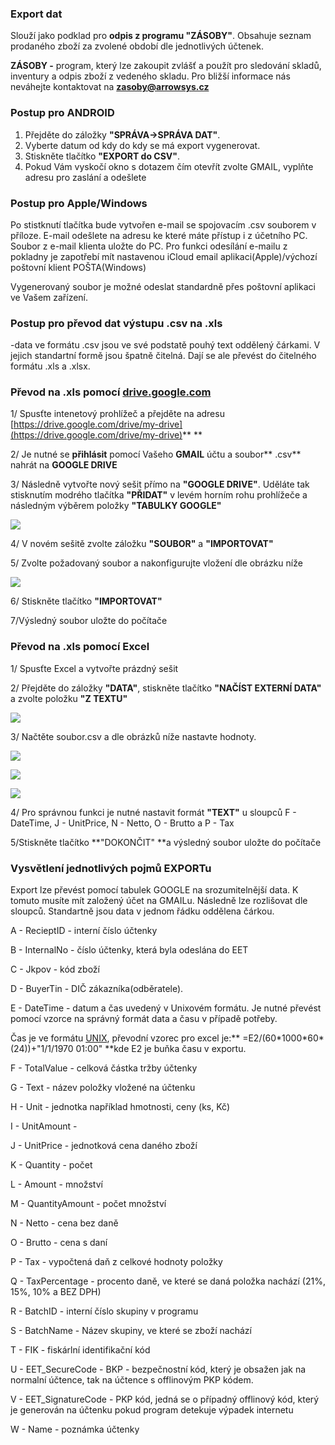 ### Export dat

Slouží jako podklad pro **odpis z programu "ZÁSOBY"**. Obsahuje seznam prodaného zboží za zvolené období dle jednotlivých účtenek.

**ZÁSOBY -** program, který lze zakoupit zvlášť a použít pro sledování skladů, inventury a odpis zboží z vedeného skladu. Pro bližší informace nás neváhejte kontaktovat na **zasoby@arrowsys.cz**

### Postup pro ANDROID

1. Přejděte do záložky **"SPRÁVA-&gt;SPRÁVA DAT"**.
2. Vyberte datum od kdy do kdy se má export vygenerovat.
3. Stiskněte tlačítko **"EXPORT do CSV"**.
4. Pokud Vám vyskočí okno s dotazem čím otevřít zvolte GMAIL, vyplňte adresu pro zaslání a odešlete

### Postup pro Apple/Windows

Po stistknutí tlačítka bude vytvořen e-mail se spojovacím .csv souborem v příloze. E-mail odešlete na adresu ke které máte přístup i z účetního PC. Soubor z e-mail klienta uložte do PC. Pro funkci odesílání e-mailu z pokladny je zapotřebí mít nastavenou iCloud email aplikaci\(Apple\)/výchozí poštovní klient POŠTA\(Windows\)

Vygenerovaný soubor je možné odeslat standardně přes poštovní aplikaci ve Vašem zařízení.

### Postup pro převod dat výstupu .csv na .xls

-data ve formátu .csv jsou ve své podstatě pouhý text oddělený čárkami. V jejich standartní formě jsou špatně čitelná. Dají se ale převést do čitelného formátu .xls a .xlsx.

### Převod na .xls pomocí [drive.google.com](https://drive.google.com/drive/my-drive)

1/ Spusťte intenetový prohlížeč a přejděte na adresu [https://drive.google.com/drive/my-drive](https://drive.google.com/drive/my-drive)** **

2/ Je nutné se **přihlásit** pomocí Vašeho **GMAIL** účtu a soubor** .csv** nahrát na **GOOGLE DRIVE**

3/ Následně vytvořte nový sešit přímo na **"GOOGLE DRIVE"**. Uděláte tak stisknutím modrého tlačítka **"PŘIDAT"** v levém horním rohu prohlížeče a následným výběrem položky **"TABULKY GOOGLE"**

![](/assets/exportgoogle1.jpg)

4/ V novém sešitě zvolte záložku **"SOUBOR"** a **"IMPORTOVAT"**

5/ Zvolte požadovaný soubor a nakonfigurujte vložení dle obrázku níže

![](/assets/exportgoogle2.JPG)

6/ Stiskněte tlačítko **"IMPORTOVAT"**

7/Výsledný soubor uložte do počítače

### Převod na .xls pomocí Excel

1/ Spusťte Excel a vytvořte prázdný sešit

2/ Přejděte do záložky **"DATA"**, stiskněte tlačítko **"NAČÍST EXTERNÍ DATA"** a zvolte položku **"Z TEXTU"**

![](/assets/Exportexcell1.jpg)

3/ Načtěte soubor.csv a dle obrázků níže nastavte hodnoty.

![](/assets/Exportexcell2.JPG)

![](/assets/Exportexcell3.JPG)

![](/assets/Exportexcell4.JPG)

4/ Pro správnou funkci je nutné nastavit formát **"TEXT"** u sloupců F - DateTime, J - UnitPrice, N - Netto, O - Brutto a P - Tax

5/Stiskněte tlačítko **"DOKONČIT"  **a výsledný soubor uložte do počítače

### Vysvětlení jednotlivých pojmů EXPORTu

Export lze převést pomocí tabulek GOOGLE na srozumitelnější data. K tomuto musíte mít založený účet na GMAILu. Následně lze rozlišovat dle sloupců. Standartně jsou data v jednom řádku oddělena čárkou.

A - RecieptID - interní číslo účtenky

B - InternalNo - číslo účtenky, která byla odeslána do EET

C - Jkpov - kód zboží

D - BuyerTin - DIČ zákazníka\(odběratele\).

E - DateTime - datum a čas uvedený v Unixovém formátu. Je nutné převést pomocí vzorce na správný formát data a času v případě potřeby.

Čas je ve formátu [UNIX](https://en.wikipedia.org/wiki/Unix_time), převodní vzorec pro excel je:** =E2/\(60\*1000\*60\*\(24\)\)+"1/1/1970 01:00" **kde E2 je buňka času v exportu.

F - TotalValue - celková částka tržby účtenky

G - Text - název položky vložené na účtenku

H - Unit - jednotka například hmotnosti, ceny \(ks, Kč\)

I - UnitAmount -

J - UnitPrice - jednotková cena daného zboží

K - Quantity - počet

L - Amount - množství

M - QuantityAmount - počet množství

N - Netto - cena bez daně

O - Brutto - cena s daní

P - Tax - vypočtená daň z celkové hodnoty položky

Q - TaxPercentage - procento daně, ve které se daná položka nachází \(21%, 15%, 10% a BEZ DPH\)

R - BatchID - interní číslo skupiny v programu

S - BatchName - Název skupiny, ve které se zboží nachází

T - FIK - fiskárlní identifikační kód

U - EET\_SecureCode - BKP - bezpečnostní kód, který je obsažen jak na normalní účtence, tak na účtence s offlinovým PKP kódem.

V - EET\_SignatureCode - PKP kód, jedná se o případný offlinový kód, který je generován na účtenku pokud program detekuje výpadek internetu

W - Name - poznámka účtenky

